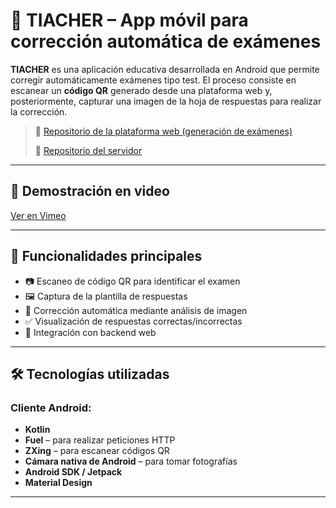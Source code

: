 # 📱 TIACHER – App móvil para corrección automática de exámenes

**TIACHER** es una aplicación educativa desarrollada en Android que permite corregir automáticamente exámenes tipo test. El proceso consiste en escanear un **código QR** generado desde una plataforma web y, posteriormente, capturar una imagen de la hoja de respuestas para realizar la corrección.

> 🔗 [Repositorio de la plataforma web (generación de exámenes)](https://github.com/Runaway22/TIACHERWebV0)
> 
> 🔗 [Repositorio del servidor](https://github.com/Runaway22/TIACHERServer)

---

## 🎥 Demostración en video

[Ver en Vimeo](https://vimeo.com/1085301579/eb3d18defa)

---

## 🧠 Funcionalidades principales

- 📷 Escaneo de código QR para identificar el examen
- 🖼 Captura de la plantilla de respuestas
- 🧠 Corrección automática mediante análisis de imagen
- ✅ Visualización de respuestas correctas/incorrectas
- 🔗 Integración con backend web

---

## 🛠 Tecnologías utilizadas

### Cliente Android:
- **Kotlin**
- **Fuel** – para realizar peticiones HTTP
- **ZXing** – para escanear códigos QR
- **Cámara nativa de Android** – para tomar fotografías
- **Android SDK / Jetpack**
- **Material Design**

---
